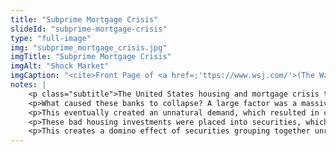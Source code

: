 ```yaml
--- 
title: "Subprime Mortgage Crisis"
slideId: "subprime-mortgage-crisis"
type: "full-image"
img: "subprime_mortgage_crisis.jpg"
imgTitle: "Subprime Mortgage Crisis"
imgAlt: "Shock Market"
imgCaption: "<cite>Front Page of <a href=;'ttps://www.wsj.com/'>(The Wall Street Journal)</a> and <a href='https://www.nydailynews.com/'>(Daily News)</a></cite>"
notes: | 
    <p class="subtitle">The United States housing and mortgage crisis that led to global economic turmoil was a catalyst that led to the creation of Bitcoin.</p>
    <p>What caused these banks to collapse? A large factor was a massively inflated housing market. The middle class had bought into the dream of homeownership, the result of a fairly consistent increase in housing values. For this reason, property was considered one of the best investments to make. </p>
    <p>This eventually created an unnatural demand, which resulted in cheap credit being offered to unqualified recipients. Traditionally, it was suggested that you place a down payment of 20% of the home&apos;s value when making that purchase. Instead of requiring this 20% down payment from borrowers, banks offered an additional loan to cover part of this down payment obligation. Instead of a 20% down payment, they only had to put up 5% to secure that extra 15%, simply for the down payment. Basically, they were getting an additional mortgage on the down payment, a practice that quickly proved unsustainable. </p>
    <p>These bad housing investments were placed into securities, which grouped different types of investments with these unsustainable ones. The problem was that if part of the security went bad, like housing investments, the rest of the investments within the security goes bad.</p>
    <p>This creates a domino effect of securities grouping together unrelated investments which made sure the house came tumbling down at the first sign of trouble. Investment banks began to fail, the stock market acted accordingly. Savings disappeared causing widespread panic. </p>
---
```

